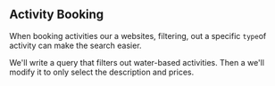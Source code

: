 ## Activity Booking

 When booking activities our a websites, filtering, out a specific
 `type`of activity can make the search easier.

 We'll write a query that filters out water-based activities.
 Then a we'll modify it to only select the description and prices.

